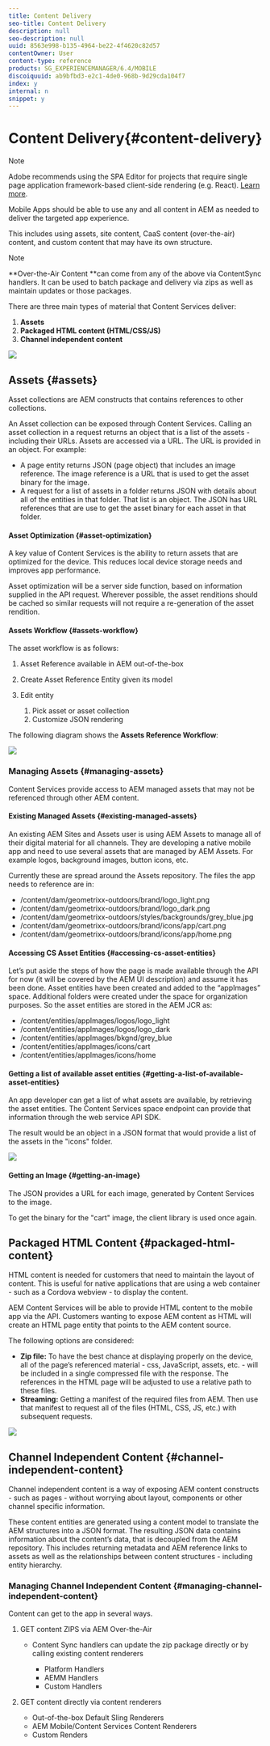 ```yaml
---
title: Content Delivery
seo-title: Content Delivery
description: null
seo-description: null
uuid: 8563e998-b135-4964-be22-4f4620c82d57
contentOwner: User
content-type: reference
products: SG_EXPERIENCEMANAGER/6.4/MOBILE
discoiquuid: ab9bfbd3-e2c1-4de0-968b-9d29cda104f7
index: y
internal: n
snippet: y
---
```


# Content Delivery{#content-delivery}

>[!NOTE]
>
>Adobe recommends using the SPA Editor for projects that require single page application framework-based client-side rendering (e.g. React). [Learn more](../../sites/developing/using/spa-overview.md).

Mobile Apps should be able to use any and all content in AEM as needed to deliver the targeted app experience.

This includes using assets, site content, CaaS content (over-the-air) content, and custom content that may have its own structure.

>[!NOTE]
>
>**Over-the-Air Content **can come from any of the above via ContentSync handlers. It can be used to batch package and delivery via zips as well as maintain updates or those packages.

There are three main types of material that Content Services deliver:

1. **Assets**
1. **Packaged HTML content (HTML/CSS/JS)**
1. **Channel independent content**

![](assets/chlimage_1-170.png) 

## Assets {#assets}

Asset collections are AEM constructs that contains references to other collections.

An Asset collection can be exposed through Content Services. Calling an asset collection in a request returns an object that is a list of the assets - including their URLs. Assets are accessed via a URL. The URL is provided in an object. For example:

* A page entity returns JSON (page object) that includes an image reference. The image reference is a URL that is used to get the asset binary for the image.
* A request for a list of assets in a folder returns JSON with details about all of the entities in that folder. That list is an object. The JSON has URL references that are use to get the asset binary for each asset in that folder.

#### Asset Optimization {#asset-optimization}

A key value of Content Services is the ability to return assets that are optimized for the device. This reduces local device storage needs and improves app performance.

Asset optimization will be a server side function, based on information supplied in the API request. Wherever possible, the asset renditions should be cached so similar requests will not require a re-generation of the asset rendition.

#### Assets Workflow {#assets-workflow}

The asset workflow is as follows:

1. Asset Reference available in AEM out-of-the-box
1. Create Asset Reference Entity given its model
1. Edit entity

    1. Pick asset or asset collection 
    1. Customize JSON rendering

The following diagram shows the **Assets Reference Workflow**:

![](assets/chlimage_1-171.png) 

### Managing Assets {#managing-assets}

Content Services provide access to AEM managed assets that may not be referenced through other AEM content.

#### Existing Managed Assets {#existing-managed-assets}

An existing AEM Sites and Assets user is using AEM Assets to manage all of their digital material for all channels. They are developing a native mobile app and need to use several assets that are managed by AEM Assets. For example logos, background images, button icons, etc.

Currently these are spread around the Assets repository. The files the app needs to reference are in:

* /content/dam/geometrixx-outdoors/brand/logo_light.png
* /content/dam/geometrixx-outdoors/brand/logo_dark.png
* /content/dam/geometrixx-outdoors/styles/backgrounds/grey_blue.jpg
* /content/dam/geometrixx-outdoors/brand/icons/app/cart.png
* /content/dam/geometrixx-outdoors/brand/icons/app/home.png

#### Accessing CS Asset Entities {#accessing-cs-asset-entities}

Let’s put aside the steps of how the page is made available through the API for now (it will be covered by the AEM UI description) and assume it has been done. Asset entities have been created and added to the “appImages” space. Additional folders were created under the space for organization purposes. So the asset entities are stored in the AEM JCR as:

* /content/entities/appImages/logos/logo_light
* /content/entities/appImages/logos/logo_dark
* /content/entities/appImages/bkgnd/grey_blue
* /content/entities/appImages/icons/cart
* /content/entities/appImages/icons/home

#### Getting a list of available asset entities {#getting-a-list-of-available-asset-entities}

An app developer can get a list of what assets are available, by retrieving the asset entities. The Content Services space endpoint can provide that information through the web service API SDK.

The result would be an object in a JSON format that would provide a list of the assets in the "icons" folder. 

![](assets/chlimage_1-172.png) 

#### Getting an Image {#getting-an-image}

The JSON provides a URL for each image, generated by Content Services to the image.

To get the binary for the "cart" image, the client library is used once again.

## Packaged HTML Content {#packaged-html-content}

HTML content is needed for customers that need to maintain the layout of content. This is useful for native applications that are using a web container - such as a Cordova webview - to display the content.

AEM Content Services will be able to provide HTML content to the mobile app via the API. Customers wanting to expose AEM content as HTML will create an HTML page entity that points to the AEM content source.

The following options are considered:

* **Zip file:** To have the best chance at displaying properly on the device, all of the page’s referenced material - css, JavaScript, assets, etc. - will be included in a single compressed file with the response. The references in the HTML page will be adjusted to use a relative path to these files.
* **Streaming:** Getting a manifest of the required files from AEM. Then use that manifest to request all of the files (HTML, CSS, JS, etc.) with subsequent requests.

![](assets/chlimage_1-173.png) 

## Channel Independent Content {#channel-independent-content}

Channel independent content is a way of exposing AEM content constructs - such as pages - without worrying about layout, components or other channel specific information.

These content entities are generated using a content model to translate the AEM structures into a JSON format. The resulting JSON data contains information about the content’s data, that is decoupled from the AEM repository. This includes returning metadata and AEM reference links to assets as well as the relationships between content structures - including entity hierarchy.

### Managing Channel Independent Content {#managing-channel-independent-content}

Content can get to the app in several ways.

1. GET content ZIPS via AEM Over-the-Air

    * Content Sync handlers can update the zip package directly or by calling existing content renderers

        * Platform Handlers
        * AEMM Handlers
        * Custom Handlers

1. GET content directly via content renderers

    * Out-of-the-box Default Sling Renderers
    * AEM Mobile/Content Services Content Renderers
    * Custom Renders

